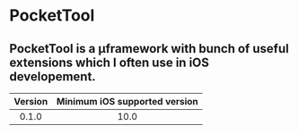 # PocketTool

## PocketTool is a µframework with bunch of useful extensions which I often use in iOS developement.

| Version | Minimum iOS supported version |
|:-------:|:-----------------------------:|
| 0.1.0 | 10.0 |
